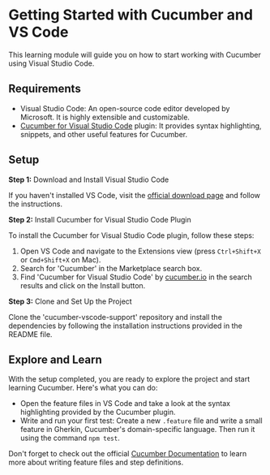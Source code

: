 # Getting Started with Cucumber and VS Code

This learning module will guide you on how to start working with Cucumber using Visual Studio Code.

## Requirements

- Visual Studio Code: An open-source code editor developed by Microsoft. It is highly extensible and customizable.
- [Cucumber for Visual Studio Code](https://marketplace.visualstudio.com/items?itemName=CucumberOpen.cucumber-official) plugin: It provides syntax highlighting, snippets, and other useful features for Cucumber.

## Setup

**Step 1:** Download and Install Visual Studio Code

If you haven't installed VS Code, visit the [official download page](https://code.visualstudio.com/download) and follow the instructions.

**Step 2:** Install Cucumber for Visual Studio Code Plugin

To install the Cucumber for Visual Studio Code plugin, follow these steps:

1. Open VS Code and navigate to the Extensions view (press `Ctrl+Shift+X` or `Cmd+Shift+X` on Mac).
2. Search for 'Cucumber' in the Marketplace search box.
3. Find 'Cucumber for Visual Studio Code' by [cucumber.io](https://cucumber.io/) in the search results and click on the Install button.

**Step 3:** Clone and Set Up the Project

Clone the 'cucumber-vscode-support' repository and install the dependencies by following the installation instructions provided in the README file.

## Explore and Learn

With the setup completed, you are ready to explore the project and start learning Cucumber. Here's what you can do:

- Open the feature files in VS Code and take a look at the syntax highlighting provided by the Cucumber plugin.
- Write and run your first test: Create a new `.feature` file and write a small feature in Gherkin, Cucumber's domain-specific language. Then run it using the command `npm test`.

Don't forget to check out the official [Cucumber Documentation](https://cucumber.io/docs/guides/10-minute-tutorial/) to learn more about writing feature files and step definitions.